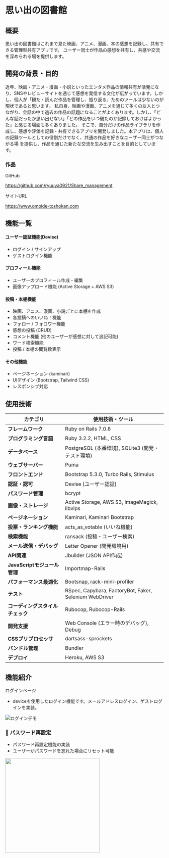 # 思い出の図書館

## 概要
思い出の図書館はこれまで見た映画、アニメ、漫画、本の感想を記録し、共有できる管理型共有アプリです。
ユーザー同士が作品の感想を共有し、共感や交流を深められる場を提供します。

## 開発の背景・目的
近年、映画・アニメ・漫画・小説といったエンタメ作品の情報共有が活発になり、SNSやレビューサイトを通じて感想を発信する文化が広がっています。しかし、個人が「観た・読んだ作品を管理し、振り返る」ためのツールは少ないのが現状であると思います。
私自身、映画や漫画、アニメを通じて多くの友人とつながり、会話の中で過去の作品の話題になることがよくあります。しかし、「どんな話だったか思い出せない」「どの作品をいつ観たのか記録しておけばよかった」と感じる場面も多くありました。
そこで、自分だけの作品ライブラリを作成し、感想や評価を記録・共有できるアプリを開発しました。本アプリは、個人の記録ツールとしての役割だけでなく、共通の作品を好きなユーザー同士がつながる場 を提供し、作品を通じた新たな交流を生み出すことを目的としています。

### 作品
GitHub

https://github.com/ryuuya0921/Share_management

サイトURL

https://www.omoide-toshokan.com

## 機能一覧
#### ユーザー認証機能(Devise)
- ログイン / サインアップ
- ゲストログイン機能

#### プロフィール機能
- ユーザーのプロフィール作成・編集
- 画像アップロード機能 (Active Storage + AWS S3)

#### 投稿・本棚機能
- 映画、アニメ、漫画、小説ごとに本棚を作成
- 各投稿へのいいね！機能
- フォロー / フォロワー機能
- 感想の投稿 (CRUD)
- コメント機能 (他のユーザーが感想に対して追記可能)
- ワード検索機能
- 投稿 / 本棚の閲覧数表示

#### その他機能
- ページネーション (kaminari)
- UIデザイン (Bootstrap, Tailwind CSS)
- レスポンシブ対応

## 使用技術

| カテゴリ | 使用技術・ツール |
|----------|----------------|
| **フレームワーク** | Ruby on Rails 7.0.8 |
| **プログラミング言語** | Ruby 3.2.2, HTML, CSS |
| **データベース** | PostgreSQL (本番環境), SQLite3 (開発・テスト環境) |
| **ウェブサーバー** | Puma |
| **フロントエンド** | Bootstrap 5.3.0, Turbo Rails, Stimulus |
| **認証・認可** | Devise (ユーザー認証) |
| **パスワード管理** | bcrypt |
| **画像・ストレージ** | Active Storage, AWS S3, ImageMagick, libvips |
| **ページネーション** | Kaminari, Kaminari Bootstrap |
| **投票・ランキング機能** | acts_as_votable (いいね機能) |
| **検索機能** | ransack (投稿・ユーザー検索) |
| **メール送信・デバッグ** | Letter Opener (開発環境用) |
| **API関連** | Jbuilder (JSON API作成) |
| **JavaScriptモジュール管理** | Importmap-Rails |
| **パフォーマンス最適化** | Bootsnap, rack-mini-profiler |
| **テスト** | RSpec, Capybara, FactoryBot, Faker, Selenium WebDriver |
| **コーディングスタイルチェック** | Rubocop, Rubocop-Rails |
| **開発支援** | Web Console (エラー時のデバッグ), Debug |
| **CSSプリプロセッサ** | dartsass-sprockets |
| **バンドル管理** | Bundler |
| **デプロイ** | Heroku, AWS S3 |

## 機能紹介
ログインページ

- deviceを使用したログイン機能です。メールアドレスログイン、ゲストログインを実装。
  
![ログインデモ](https://github.com/user-attachments/assets/bfda2e79-80df-48b4-9502-bb2272a972a7)

### 🎯 パスワード再設定

- パスワード再設定機能の実装
- ユーザーがパスワードを忘れた場合にリセット可能

<img src="https://github.com/user-attachments/assets/a07c79b8-b951-4645-a950-ff98fd7368c9" width="300">



